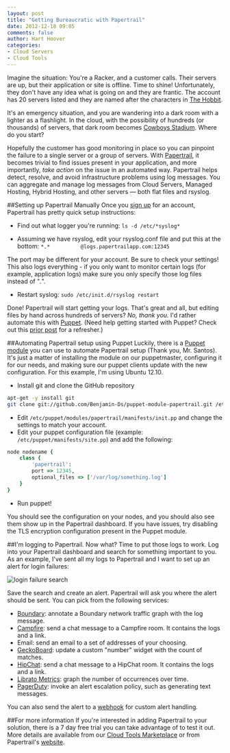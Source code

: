 ```yaml
---
layout: post
title: "Getting Bureaucratic with Papertrail"
date: 2012-12-18 09:05
comments: false
author: Hart Hoover
categories: 
- Cloud Servers
- Cloud Tools
---
```

Imagine the situation: You're a Racker, and a customer calls. Their servers are up, but their application or site is offline. Time to shine! Unfortunately, they don't have any idea what is going on and they are frantic. The account has 20 servers listed and they are named after the characters in [The Hobbit](http://en.wikipedia.org/wiki/Characters_in_The_Hobbit).

It's an emergency situation, and you are wandering into a dark room with a lighter as a flashlight. In the cloud, with the possibility of hundreds (or thousands) of servers, that dark room becomes [Cowboys Stadium](http://stadium.dallascowboys.com/).  Where do you start?

Hopefully the customer has good monitoring in place so you can pinpoint the failure to a single server or a group of servers. With [Papertrail](http://papertrailapp.com), it becomes trivial to find issues present in your application, and more importantly, _take action_ on the issue in an automated way. Papertrail helps detect, resolve, and avoid infrastructure problems using log messages. You can aggregate and manage log messages from Cloud Servers, Managed Hosting, Hybrid Hosting, and other servers — both flat files and rsyslog.

##Setting up Papertrail Manually
Once you [sign up](https://cloudtools.rackspace.com/apps/315?90095866) for an account, Papertrail has pretty quick setup instructions:

* Find out what logger you're running:
`ls -d /etc/*syslog*`

* Assuming we have rsyslog, edit your rsyslog.conf file and put this at the bottom:
`*.*          @logs.papertrailapp.com:12345`

The port may be different for your account. Be sure to check your settings! This also logs everything - if you only want to monitor certain logs (for example, application logs) make sure you only specify those log files instead of "*.*".

* Restart syslog:
`sudo /etc/init.d/rsyslog restart`

Done! Papertrail will start getting your logs. That's great and all, but editing files by hand across hundreds of servers? _No, thank you._ I'd rather automate this with [Puppet](http://puppetlabs.com/puppet/what-is-puppet/). (Need help getting started with Puppet? Check out this [prior post](http://devops.rackspace.com/using-puppet-with-cloud-servers.html) for a refresher.)

##Automating Papertrail setup using Puppet
Luckily, there is a [Puppet module](https://github.com/Benjamin-Ds/puppet-module-papertrail) you can use to automate Papertrail setup (Thank you, Mr. Santos). It's just a matter of installing the module on our puppetmaster, configuring it for our needs, and making sure our puppet clients update with the new configuration. For this example, I'm using Ubuntu 12.10.

* Install git and clone the GitHub repository

```bash
apt-get -y install git
git clone git://github.com/Benjamin-Ds/puppet-module-papertrail.git /etc/puppet/modules/papertrail
```

* Edit `/etc/puppet/modules/papertrail/manifests/init.pp` and change the settings to match your account.
* Edit your puppet configuration file (example: `/etc/puppet/manifests/site.pp`) and add the following:

```ruby
node nodename {
    class { 
        'papertrail': 
        port => 12345,
        optional_files => ['/var/log/something.log'] 
    }
}
```

* Run puppet!

You should see the configuration on your nodes, and you should also see them show up in the Papertrail dashboard. If you have issues, try disabling the TLS encryption configuration present in the Puppet module.

##I'm logging to Papertrail. Now what?
Time to put those logs to work. Log into your Papertrail dashboard and search for something important to you. As an example, I've sent all my logs to Papertrail and I want to set up an alert for login failures:

![login failure search](a/2012-12-18-getting-bureaucratic-with-papertrail/ssh-login.png)

Save the search and create an alert. Papertrail will ask you where the alert should be sent. You can pick from the following services:

* [Boundary](http://boundary.com/): annotate a Boundary network traffic graph with the log message.
* [Campfire](http://campfirenow.com/): send a chat message to a Campfire room. It contains the logs and a link.
* Email: send an email to a set of addresses of your choosing.
* [GeckoBoard](http://www.geckoboard.com/): update a custom "number" widget with the count of matches.
* [HipChat](http://hipchat.com/): send a chat message to a HipChat room. It contains the logs and a link.
* [Librato Metrics](http://metrics.librato.com/): graph the number of occurrences over time.
* [PagerDuty](http://pagerduty.com/): invoke an alert escalation policy, such as generating text messages.

You can also send the alert to a [webhook](http://help.papertrailapp.com/kb/how-it-works/web-hooks) for custom alert handling.

##For more information
If you're interested in adding Papertrail to your solution, there is a 7 day free trial you can take advantage of to test it out. More details are available from our [Cloud Tools Marketplace](https://cloudtools.rackspace.com/apps/315?2019858592) or from Papertrail's [website](https://papertrailapp.com).
